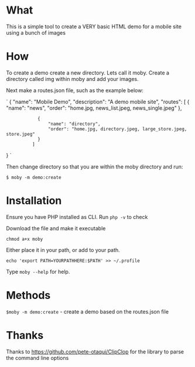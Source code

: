 What
===

This is a simple tool to create a VERY basic HTML demo for a mobile site using a bunch of images

How
===

To create a demo create a new directory. Lets call it moby. Create a directory called img within moby and add your images. 

Next make a routes.json file, such as the example below:

`
{
	"name": "Mobile Demo",
	"description": "A demo mobile site",
	"routes": [
				{
					"name": "news",
					"order": "home.jpg, news_list.jpeg, news_single.jpeg"
				},
				
				{
					"name": "directory",
					"order": "home.jpg, directory.jpeg, large_store.jpeg, store.jpeg"
				}
			  ]
}
`

Then change directory so that you are within the moby directory and run:

`$ moby -m demo:create`


Installation
=======

Ensure you have PHP installed as CLI. Run `php -v` to check

Download the file and make it executable

`chmod a+x moby`

Either place it in your path, or add to your path.

`echo 'export PATH=YOURPATHHERE:$PATH' >> ~/.profile`

Type `moby --help` for help.

Methods
=====

`$moby -m demo:create` - create a demo based on the routes.json file


Thanks
=====

Thanks to https://github.com/pete-otaqui/ClipClop for the library to parse the command line options